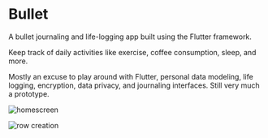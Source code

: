 # Bullet

A bullet journaling and life-logging app built using the Flutter framework.

Keep track of daily activities like exercise, coffee consumption, sleep, and more. 

Mostly an excuse to play around with Flutter, personal data modeling, life logging, 
encryption, data privacy, and journaling interfaces. Still very much a prototype.

![homescreen](https://i.imgur.com/iULnvhj.png?1)

![row creation](https://i.imgur.com/baS2db1.png?1)
